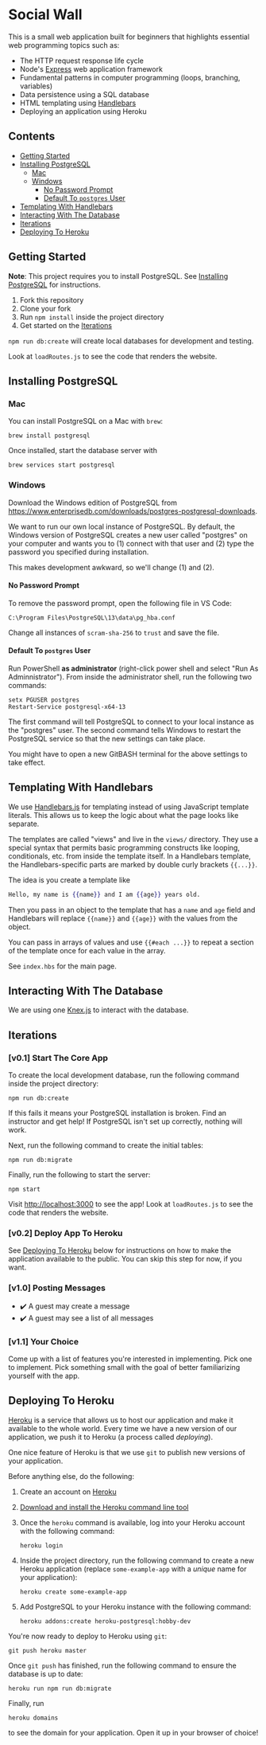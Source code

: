 # Social Wall

This is a small web application built for beginners that highlights essential web programming topics such as:

- The HTTP request response life cycle
- Node's [Express][url-expressjs] web application framework
- Fundamental patterns in computer programming (loops, branching, variables)
- Data persistence using a SQL database
- HTML templating using [Handlebars][url-handlebarsjs]
- Deploying an application using Heroku

## Contents <!-- omit in toc -->

- [Getting Started](#getting-started)
- [Installing PostgreSQL](#installing-postgresql)
  - [Mac](#mac)
  - [Windows](#windows)
    - [No Password Prompt](#no-password-prompt)
    - [Default To `postgres` User](#default-to-postgres-user)
- [Templating With Handlebars](#templating-with-handlebars)
- [Interacting With The Database](#interacting-with-the-database)
- [Iterations](#iterations)
- [Deploying To Heroku](#deploying-to-heroku)

## Getting Started

**Note**: This project requires you to install PostgreSQL. See [Installing PostgreSQL](#Installing-PostgreSQL) for instructions.

1. Fork this repository
1. Clone your fork
1. Run `npm install` inside the project directory
1. Get started on the [Iterations](#Iterations)

`npm run db:create` will create local databases for development and testing.

Look at `loadRoutes.js` to see the code that renders the website.

## Installing PostgreSQL

### Mac

You can install PostgreSQL on a Mac with `brew`:

```console
brew install postgresql
```

Once installed, start the database server with

```console
brew services start postgresql
```

### Windows

Download the Windows edition of PostgreSQL from <https://www.enterprisedb.com/downloads/postgres-postgresql-downloads>.

We want to run our own local instance of PostgreSQL. By default, the Windows version of PostgreSQL creates a new user called "postgres" on your computer and wants you to (1) connect with that user and (2) type the password you specified during installation.

This makes development awkward, so we'll change (1) and (2).

#### No Password Prompt

To remove the password prompt, open the following file in VS Code:

```text
C:\Program Files\PostgreSQL\13\data\pg_hba.conf
```

Change all instances of `scram-sha-256` to `trust` and save the file.

#### Default To `postgres` User

Run PowerShell **as administrator** (right-click power shell and select "Run As Adminnistrator"). From inside the administrator shell, run the following two commands:

```console
setx PGUSER postgres
Restart-Service postgresql-x64-13
```

The first command will tell PostgreSQL to connect to your local instance as the "postgres" user. The second command tells Windows to restart the PostgreSQL service so that the new settings can take place.

You might have to open a new GitBASH terminal for the above settings to take effect.

## Templating With Handlebars

We use [Handlebars.js][url-handlebarsjs] for templating instead of using JavaScript template literals. This allows us to keep the logic about what the page looks like separate.

The templates are called "views" and live in the `views/` directory. They use a special syntax that permits basic programming constructs like looping, conditionals, etc. from inside the template itself. In a Handlebars template, the Handlebars-specific parts are marked by double curly brackets `{{...}}`.

The idea is you create a template like

```handlebars
Hello, my name is {{name}} and I am {{age}} years old.
```

Then you pass in an object to the template that has a `name` and `age` field and Handlebars will replace `{{name}}` and `{{age}}` with the values from the object.

You can pass in arrays of values and use `{{#each ...}}` to repeat a section of the template once for each value in the array.

See `index.hbs` for the main page.

## Interacting With The Database

We are using one [Knex.js][url-knexjs] to interact with the database.

## Iterations

### [v0.1] Start The Core App <!-- omit in toc -->

To create the local development database, run the following command inside the project directory:

```console
npm run db:create
```

If this fails it means your PostgreSQL installation is broken. Find an instructor and get help! If PostgreSQL isn't set up correctly, nothing will work.

Next, run the following command to create the initial tables:

```console
npm run db:migrate
```

Finally, run the following to start the server:

```console
npm start
```

Visit <http://localhost:3000> to see the app! Look at `loadRoutes.js` to see the code that renders the website.

### [v0.2] Deploy App To Heroku <!-- omit in toc -->

See [Deploying To Heroku](#Deploying-To-Heroku) below for instructions on how to make the application available to the public. You can skip this step for now, if you want.

### [v1.0] Posting Messages <!-- omit in toc -->

- :heavy_check_mark: A guest may create a message
- :heavy_check_mark: A guest may see a list of all messages

### [v1.1] Your Choice <!-- omit in toc -->

Come up with a list of features you're interested in implementing. Pick one to implement. Pick something small with the goal of better familiarizing yourself with the app.

## Deploying To Heroku

[Heroku][url-heroku] is a service that allows us to host our application and make it available to the whole world. Every time we have a new version of our application, we push it to Heroku (a process called *deploying*).

One nice feature of Heroku is that we use `git` to publish new versions of your application.

Before anything else, do the following:

1. Create an account on [Heroku][url-heroku]
1. [Download and install the Heroku command line tool][url-heroku-install-cli]
1. Once the `heroku` command is available, log into your Heroku account with the following command:

   ```console
   heroku login
   ```

1. Inside the project directory, run the following command to create a new Heroku application (replace `some-example-app` with a *unique* name for your application):

    ```console
    heroku create some-example-app
    ```

1. Add PostgreSQL to your Heroku instance with the following command:

    ```console
    heroku addons:create heroku-postgresql:hobby-dev
    ```

You're now ready to deploy to Heroku using `git`:

```console
git push heroku master
```

Once `git push` has finished, run the following command to ensure the database is up to date:

```console
heroku run npm run db:migrate
```

Finally, run

```console
heroku domains
```

to see the domain for your application. Open it up in your browser of choice!

[url-expressjs]: https://expressjs.com/
[url-handlebarsjs]: https://handlebarsjs.com/
[url-chocolatey]: https://chocolatey.org
[url-chocolatey-postgresql]: https://chocolatey.org/packages/postgresql
[url-knexjs]: http://knexjs.org/
[url-objectionjs]: https://vincit.github.io/objection.js/
[url-heroku]: https://heroku.com
[url-heroku-install-cli]: https://devcenter.heroku.com/articles/heroku-cli#download-and-install
